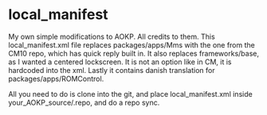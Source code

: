 local_manifest
==============

My own simple modifications to AOKP. All credits to them.
This local_manifest.xml file replaces packages/apps/Mms
with the one from the CM10 repo, which has quick reply built
in. It also replaces frameworks/base, as I wanted a centered
lockscreen. It is not an option like in CM, it is hardcoded
into the xml. Lastly it contains danish translation for
packages/apps/ROMControl.

All you need to do is clone into the git, and place
local_manifest.xml inside your_AOKP_source/.repo, and
do a repo sync.